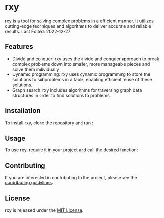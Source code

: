 # rxy
rxy is a tool for solving complex problems in a efficient manner. It utilizes cutting-edge techniques and algorithms to deliver accurate and reliable results.
Last Edited: 2022-12-27

## Features
- Divide and conquer: rxy uses the divide and conquer approach to break complex problems down into smaller, more manageable pieces and solve them individually
- Dynamic programming: rxy uses dynamic programming to store the solutions to subproblems in a table, enabling efficient reuse of these solutions.
- Graph search: rxy includes algorithms for traversing graph data structures in order to find solutions to problems.

## Installation
To install rxy, clone the repository and run :


## Usage
To use rxy, require it in your project and call the desired function:


## Contributing
If you are interested in contributing to the project, please see the [contributing guidelines](CONTRIBUTING.md).

## License
rxy is released under the [MIT License](LICENSE).

